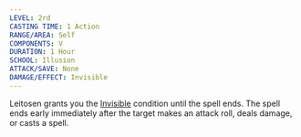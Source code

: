 ```yaml
---
LEVEL: 2rd
CASTING TIME: 1 Action
RANGE/AREA: Self
COMPONENTS: V
DURATION: 1 Hour
SCHOOL: Illusion
ATTACK/SAVE: None
DAMAGE/EFFECT: Invisible
---
```

Leitosen grants you the [Invisible](https://www.dndbeyond.com/sources/dnd/free-rules/rules-glossary#InvisibleCondition) condition until the spell ends. The spell ends early immediately after the target makes an attack roll, deals damage, or casts a spell.